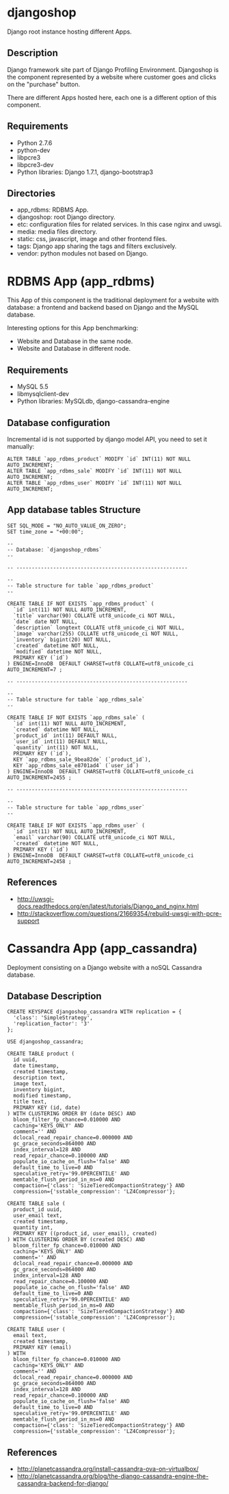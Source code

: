 djangoshop
==========

Django root instance hosting different Apps.


Description
-----------

Django framework site part of Django Profiling Environment. Djangoshop is the
component represented by a website where customer goes and clicks on the 
"purchase" button.

There are different Apps hosted here, each one is a different option of this
component. 


Requirements
------------

* Python 2.7.6
* python-dev
* libpcre3
* libpcre3-dev
* Python libraries: Django 1.7.1, django-bootstrap3


Directories
-----------

* app_rdbms: RDBMS App.
* djangoshop: root Django directory.
* etc: configuration files for related services. In this case nginx and uwsgi.
* media: media files directory.
* static: css, javascript, image and other frontend files.
* tags: Django app sharing the tags and filters exclusively.
* vendor: python modules not based on Django.


RDBMS App (app_rdbms)
=====================

This App of this component is the traditional deployment for a website with
database: a frontend and backend based on Django and the MySQL database.

Interesting options for this App benchmarking:

* Website and Database in the same node.
* Website and Database in different node.


Requirements
------------

* MySQL 5.5
* libmysqlclient-dev
* Python libraries: MySQLdb, django-cassandra-engine
	

Database configuration
----------------------

Incremental id is not supported by django model API, you need to set it
manually:

```
ALTER TABLE `app_rdbms_product` MODIFY `id` INT(11) NOT NULL AUTO_INCREMENT;
ALTER TABLE `app_rdbms_sale` MODIFY `id` INT(11) NOT NULL AUTO_INCREMENT;
ALTER TABLE `app_rdbms_user` MODIFY `id` INT(11) NOT NULL AUTO_INCREMENT;
```

App database tables Structure
-----------------------------

```
SET SQL_MODE = "NO_AUTO_VALUE_ON_ZERO";
SET time_zone = "+00:00";

--
-- Database: `djangoshop_rdbms`
--

-- --------------------------------------------------------

--
-- Table structure for table `app_rdbms_product`
--

CREATE TABLE IF NOT EXISTS `app_rdbms_product` (
  `id` int(11) NOT NULL AUTO_INCREMENT,
  `title` varchar(90) COLLATE utf8_unicode_ci NOT NULL,
  `date` date NOT NULL,
  `description` longtext COLLATE utf8_unicode_ci NOT NULL,
  `image` varchar(255) COLLATE utf8_unicode_ci NOT NULL,
  `inventory` bigint(20) NOT NULL,
  `created` datetime NOT NULL,
  `modified` datetime NOT NULL,
  PRIMARY KEY (`id`)
) ENGINE=InnoDB  DEFAULT CHARSET=utf8 COLLATE=utf8_unicode_ci AUTO_INCREMENT=7 ;

-- --------------------------------------------------------

--
-- Table structure for table `app_rdbms_sale`
--

CREATE TABLE IF NOT EXISTS `app_rdbms_sale` (
  `id` int(11) NOT NULL AUTO_INCREMENT,
  `created` datetime NOT NULL,
  `product_id` int(11) DEFAULT NULL,
  `user_id` int(11) DEFAULT NULL,
  `quantity` int(11) NOT NULL,
  PRIMARY KEY (`id`),
  KEY `app_rdbms_sale_9bea82de` (`product_id`),
  KEY `app_rdbms_sale_e8701ad4` (`user_id`)
) ENGINE=InnoDB  DEFAULT CHARSET=utf8 COLLATE=utf8_unicode_ci AUTO_INCREMENT=2455 ;

-- --------------------------------------------------------

--
-- Table structure for table `app_rdbms_user`
--

CREATE TABLE IF NOT EXISTS `app_rdbms_user` (
  `id` int(11) NOT NULL AUTO_INCREMENT,
  `email` varchar(90) COLLATE utf8_unicode_ci NOT NULL,
  `created` datetime NOT NULL,
  PRIMARY KEY (`id`)
) ENGINE=InnoDB  DEFAULT CHARSET=utf8 COLLATE=utf8_unicode_ci AUTO_INCREMENT=2458 ;
```


References
----------

* http://uwsgi-docs.readthedocs.org/en/latest/tutorials/Django_and_nginx.html
* http://stackoverflow.com/questions/21669354/rebuild-uwsgi-with-pcre-support


Cassandra App (app_cassandra)
=============================

Deployment consisting on a Django website with a noSQL Cassandra database.


Database Description
--------------------

```
CREATE KEYSPACE djangoshop_cassandra WITH replication = {
  'class': 'SimpleStrategy',
  'replication_factor': '3'
};

USE djangoshop_cassandra;

CREATE TABLE product (
  id uuid,
  date timestamp,
  created timestamp,
  description text,
  image text,
  inventory bigint,
  modified timestamp,
  title text,
  PRIMARY KEY (id, date)
) WITH CLUSTERING ORDER BY (date DESC) AND
  bloom_filter_fp_chance=0.010000 AND
  caching='KEYS_ONLY' AND
  comment='' AND
  dclocal_read_repair_chance=0.000000 AND
  gc_grace_seconds=864000 AND
  index_interval=128 AND
  read_repair_chance=0.100000 AND
  populate_io_cache_on_flush='false' AND
  default_time_to_live=0 AND
  speculative_retry='99.0PERCENTILE' AND
  memtable_flush_period_in_ms=0 AND
  compaction={'class': 'SizeTieredCompactionStrategy'} AND
  compression={'sstable_compression': 'LZ4Compressor'};

CREATE TABLE sale (
  product_id uuid,
  user_email text,
  created timestamp,
  quantity int,
  PRIMARY KEY ((product_id, user_email), created)
) WITH CLUSTERING ORDER BY (created DESC) AND
  bloom_filter_fp_chance=0.010000 AND
  caching='KEYS_ONLY' AND
  comment='' AND
  dclocal_read_repair_chance=0.000000 AND
  gc_grace_seconds=864000 AND
  index_interval=128 AND
  read_repair_chance=0.100000 AND
  populate_io_cache_on_flush='false' AND
  default_time_to_live=0 AND
  speculative_retry='99.0PERCENTILE' AND
  memtable_flush_period_in_ms=0 AND
  compaction={'class': 'SizeTieredCompactionStrategy'} AND
  compression={'sstable_compression': 'LZ4Compressor'};

CREATE TABLE user (
  email text,
  created timestamp,
  PRIMARY KEY (email)
) WITH
  bloom_filter_fp_chance=0.010000 AND
  caching='KEYS_ONLY' AND
  comment='' AND
  dclocal_read_repair_chance=0.000000 AND
  gc_grace_seconds=864000 AND
  index_interval=128 AND
  read_repair_chance=0.100000 AND
  populate_io_cache_on_flush='false' AND
  default_time_to_live=0 AND
  speculative_retry='99.0PERCENTILE' AND
  memtable_flush_period_in_ms=0 AND
  compaction={'class': 'SizeTieredCompactionStrategy'} AND
  compression={'sstable_compression': 'LZ4Compressor'};
```

References
----------

* http://planetcassandra.org/install-cassandra-ova-on-virtualbox/
* http://planetcassandra.org/blog/the-django-cassandra-engine-the-cassandra-backend-for-django/
